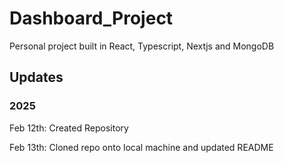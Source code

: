 # Dashboard_Project
Personal project built in React, Typescript, Nextjs and MongoDB

## Updates
### 2025
Feb 12th:  Created Repository

Feb 13th:  Cloned repo onto local machine and updated README